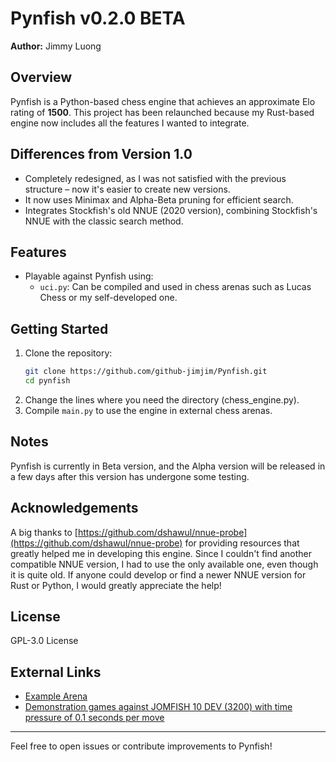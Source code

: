 
# Pynfish v0.2.0 BETA

**Author:** Jimmy Luong

## Overview
Pynfish is a Python-based chess engine that achieves an approximate Elo rating of **1500**. This project has been relaunched because my Rust-based engine now includes all the features I wanted to integrate.

## Differences from Version 1.0
- Completely redesigned, as I was not satisfied with the previous structure – now it's easier to create new versions.
- It now uses Minimax and Alpha-Beta pruning for efficient search.
- Integrates Stockfish's old NNUE (2020 version), combining Stockfish's NNUE with the classic search method.

## Features
- Playable against Pynfish using:
  - `uci.py`: Can be compiled and used in chess arenas such as Lucas Chess or my self-developed one.

## Getting Started
1. Clone the repository:
   ```bash
   git clone https://github.com/github-jimjim/Pynfish.git
   cd pynfish
   ```
2. Change the lines where you need the directory (chess_engine.py).
3. Compile `main.py` to use the engine in external chess arenas.

## Notes
Pynfish is currently in Beta version, and the Alpha version will be released in a few days after this version has undergone some testing.

## Acknowledgements
A big thanks to [https://github.com/dshawul/nnue-probe](https://github.com/dshawul/nnue-probe) for providing resources that greatly helped me in developing this engine. Since I couldn't find another compatible NNUE version, I had to use the only available one, even though it is quite old. If anyone could develop or find a newer NNUE version for Rust or Python, I would greatly appreciate the help!

## License
GPL-3.0 License

## External Links
- [Example Arena](https://github.com/github-jimjim/Arenmy)
- [Demonstration games against JOMFISH 10 DEV (3200) with time pressure of 0.1 seconds per move](https://drive.google.com/file/d/1lfz2S88zeSJaAk8G1VvVkqoOQZck5dtf/view?usp=drive_link)

---
Feel free to open issues or contribute improvements to Pynfish!
